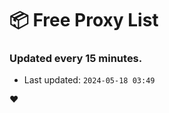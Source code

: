 # :package: Free Proxy List
### Updated every 15 minutes.

- Last updated: `2024-05-18 03:49`

:heart:
